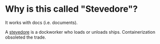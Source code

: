Why is this called "Stevedore"?
===============================

It works with docs (i.e. documents). 

A [stevedore](http://www.dictionary.com/browse/stevedore?s=t) is a dockworker who loads or unloads ships. Containerization obsoleted the trade.
